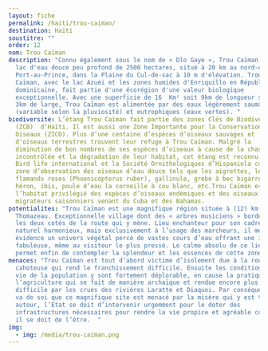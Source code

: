 ```yaml
---
layout: fiche
permalink: /haiti/trou-caiman/
destination: Haïti
soustitre: ""
order: 12
nom: Trou Caïman
description: "Connu également sous le nom de « Dlo Gaye », Trou Caïman, est un
  lac d'eau douce peu profond de 2500 hectares, situé à 20 km au nord-est de
  Port-au-Prince, dans la Plaine du Cul-de-sac à 10 m d'élévation. Trou
  Caïman, avec le lac Azuéi et les zones humides d'Enriquillo en République
  dominicaine, fait partie d'une écorégion d'une valeur biologique
  exceptionnelle. Avec une superficie de 16  Km² soit 9km de longueur sur
  3km de large, Trou Caïman est alimentée par des eaux légèrement saumâtres
  (variable selon la pluviosité) et eutrophiques (eaux vertes). "
biodiversite: L’étang Trou Caïman fait partie des zones Clés de Biodiversité
  (ZCB)  d’Haïti. Il est aussi une Zone Importante pour la Conservation des
  Oiseaux (ZICO). Plus d’une centaine d’espèces d’oiseaux sauvages et
  d'oiseaux terrestres trouvent leur refuge à Trou Caïman. Malgré la
  diminution de bon nombres de ses espèces d’oiseaux à cause de la chasse
  incontrôlée et la dégradation de leur habitat, cet étang est reconnu par
  Bird life international et la Société Ornithologiques d’Hispaniola comme
  zone d’observation des oiseaux d’eau douce tels que les aigrettes, les
  flamands roses (Phoenicopterus ruber), gallinule, grèbe à bec bigarré,
  héron, ibis, poule d’eau la corneille à cou blanc, etc.Trou Caïman est
  l’habitat privilégié des espèces d’oiseaux endémiques et des oiseaux
  migrateurs saisonniers venant du Cuba et des Bahamas.
potentialites: "Trou Caïman est une magnifique région située à (12) km de
  Thomazeau. Exceptionnelle village dont des « arbres musiciens » bordent
  les deux cotés de la route qui y mène. Lieu enchanteur pour son cadre
  naturel harmonieux, mais exclusivement à l’usage des marcheurs, il met en
  évidence un univers végétal percé de vastes cours d’eau offrant une image
  fabuleuse, même au visiteur le plus pressé. Le calme absolu de ce lieu
  permet enfin de contempler la splendeur et les essences de cette zone.   "
menaces: "Trou Caïman est tout d’abord victime d’isolement due à la route
  cahoteuse qui rend le franchissement difficile. Ensuite les conditions de
  vie de la population y sont fortement déplorable, en cause la pratique de
  l’agriculture qui se fait de manière archaïque et rendue encore plus
  difficile par les crues des rivières Laratte et Diaquoi. Par conséquent il
  va de soi que ce magnifique site est menacé par la misère qui y est tout
  autour, l’Etat se doit d’intervenir urgemment pour le doter des
  infrastructures nécessaires pour rendre la vie propice et agréable comme
  il se doit de l’être.  "
img:
  - img: /media/trou-caiman.png
---
```

